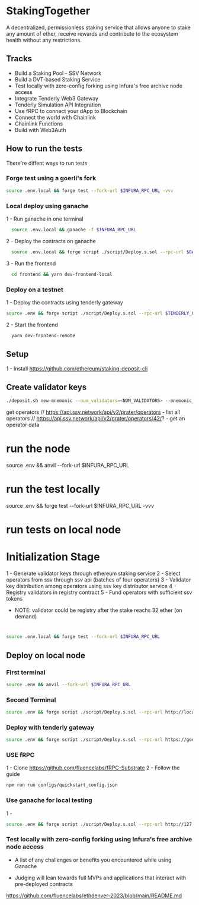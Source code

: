 # StakingTogether 

A decentralized, permissionless staking service that allows anyone to stake any amount of ether, receive rewards and contribute to the ecosystem health without any restrictions.

## Tracks
* Build a Staking Pool - SSV Network
* Build a DVT-based Staking Service
* Test locally with zero-config forking using Infura's free archive node access
* Integrate Tenderly Web3 Gateway
* Tenderly Simulation API Integration
* Use fRPC to connect your dApp to Blockchain
* Connect the world with Chainlink
* Chainlink Functions
* Build with Web3Auth

## How to run the tests
There're diffent ways to run tests
### Forge test using a goerli's fork
```sh
source .env.local && forge test --fork-url $INFURA_RPC_URL -vvv
```

### Local deploy using ganache
1 - Run ganache in one terminal
```sh
  source .env.local && ganache -f $INFURA_RPC_URL
```

2 - Deploy the contracts on ganache
```sh
  source .env.local && forge script ./script/Deploy.s.sol --rpc-url $GANACHE_RPC_URL --broadcast --private-key $GANACHE_PRIVATE_KEY
```

3 - Run the frontend
```sh
  cd frontend && yarn dev-frontend-local
```

### Deploy on a testnet
1 - Deploy the contracts using tenderly gateway
```sh
source .env && forge script ./script/Deploy.s.sol --rpc-url $TENDERLY_GATEWAY --broadcast --private-key $PRIVATE_KEY --legacy
```

2 - Start the frontend
```sh
  yarn dev-frontend-remote
```













## Setup
1 - Install https://github.com/ethereum/staking-deposit-cli


## Create validator keys

```sh
./deposit.sh new-mnemonic --num_validators=<NUM_VALIDATORS> --mnemonic_language=english --chain=<CHAIN_NAME> --folder=<YOUR_FOLDER_PATH>
```

get operators
// https://api.ssv.network/api/v2/prater/operators - list all operators
// https://api.ssv.network/api/v2/prater/operators/42/? - get an operator data


# run the node
source .env && anvil --fork-url $INFURA_RPC_URL

# run the test locally
source .env && forge test --fork-url $INFURA_RPC_URL -vvv

# run tests on local node

# Initialization Stage
1 - Generate validator keys through ethereum staking service
2 - Select operators from ssv through ssv api (batches of four operators)
3 - Validator key distribution among operators using ssv key distributor service
4 - Registry validators in registry contract
5 - Fund operators with sufficient ssv tokens

* NOTE: validator could be registry after the stake reachs 32 ether (on demand)

# 


```sh
source .env.local && forge test --fork-url $INFURA_RPC_URL
```

## Deploy on local node

### First terminal
```sh
source .env && anvil --fork-url $INFURA_RPC_URL
```

### Second Terminal
```sh
source .env && forge script ./script/Deploy.s.sol --rpc-url http://localhost:8545 --private-key 0xac0974bec39a17e36ba4a6b4d238ff944bacb478cbed5efcae784d7bf4f2ff80 --broadcast
```


### Deploy with tenderly gateway
```sh
source .env && forge script ./script/Deploy.s.sol --rpc-url https://goerli.gateway.tenderly.co/4qcCAJIkvm7jWdk51yzcu9 --broadcast --private-key $PRIVATE_KEY --legacy
```

### USE fRPC

1 - Clone https://github.com/fluencelabs/fRPC-Substrate
2 - Follow the guide

```sh
npm run run configs/quickstart_config.json
```



### Use ganache for local testing

1 - 

```sh
source .env && forge script ./script/Deploy.s.sol --rpc-url http://127.0.01:8545 --broadcast --private-key 0xa545b25e3591733f315337baaf4d972104470122f39a441295d8378c6ee05edb
```





### Test locally with zero-config forking using Infura's free archive node access
- A list of any challenges or benefits you encountered while using Ganache

- Judging will lean towards full MVPs and applications that interact with pre-deployed contracts





https://github.com/fluencelabs/ethdenver-2023/blob/main/README.md